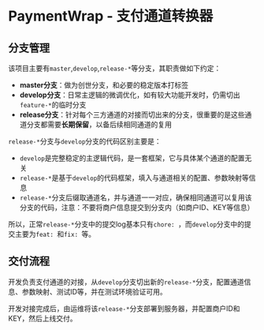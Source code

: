 # PaymentWrap - 支付通道转换器



## 分支管理

该项目主要有`master`,`develop`,`release-*`等分支，其职责做如下约定：

- **master分支**：做为创世分支，和必要的稳定版本打标签
- **develop分支**：日常主逻辑的微调优化，如有较大功能开发时，仍需切出`feature-*`的临时分支
- **release分支**：针对每个三方通道的对接而切出来的分支，很重要的是这些通道分支都需要**长期保留**，以备后续相同通道的复用

`release-*`分支与`develop`分支的代码区别主要是：
- `develop`是完整稳定的主逻辑代码，是一套框架，它与具体某个通道的配置无关
- `release-*`是基于`develop`的代码框架，填入与通道相关的配置、参数映射等信息
- `release-*`分支后缀取通道名，并与通道一一对应，确保相同通道可以复用该分支的代码，注意：不要将商户信息提交到分支内（如商户ID、KEY等信息）


所以，正常`release-*`分支中的提交log基本只有`chore: `，而`develop`分支中的提交主要为`feat: `和`fix: `等。


## 交付流程

开发负责支付通道的对接，从`develop`分支切出新的`release-*`分支，配置通道信息、参数映射、测试ID等，并在测试环境验证可用。

开发对接完成后，由运维将该`release-*`分支部署到服务器，并配置商户ID和KEY，然后上线交付。